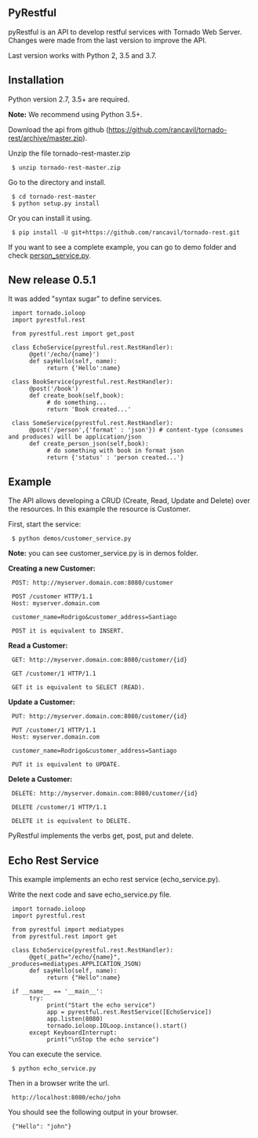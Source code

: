 PyRestful
---------

pyRestful is an API to develop restful services with Tornado Web Server. Changes were made from the last version to improve the API.

Last version works with Python 2, 3.5 and 3.7.

Installation
------------

Python version 2.7, 3.5+ are required.

**Note:** We recommend using Python 3.5+.

Download the api from github (https://github.com/rancavil/tornado-rest/archive/master.zip).

Unzip the file tornado-rest-master.zip

     $ unzip tornado-rest-master.zip

Go to the directory and install.

     $ cd tornado-rest-master
     $ python setup.py install

Or you can install it using.
     
     $ pip install -U git+https://github.com/rancavil/tornado-rest.git

If you want to see a complete example, you can go to demo folder and check [person_service.py](https://github.com/rancavil/tornado-rest/blob/master/demos/person_service.py).

New release 0.5.1 
-----------------

It was added "syntax sugar" to define services.

     import tornado.ioloop
     import pyrestful.rest

     from pyrestful.rest import get,post

     class EchoService(pyrestful.rest.RestHandler):
          @get('/echo/{name}')
          def sayHello(self, name):
               return {'Hello':name}

     class BookService(pyrestful.rest.RestHandler):
          @post('/book')
          def create_book(self,book):
               # do something...
               return 'Book created...'

     class SomeService(pyrestful.rest.RestHandler):
          @post('/person',{'format' : 'json'}) # content-type (consumes and produces) will be application/json 
          def create_person_json(self,book):
               # do something with book in format json
               return {'status' : 'person created...'} 

Example
-------

The API allows developing a CRUD (Create, Read, Update and Delete) over the resources. In this example the 
resource is Customer.

First, start the service:

     $ python demos/customer_service.py

**Note:** you can see customer_service.py is in demos folder.

**Creating a new Customer:**

     POST: http://myserver.domain.com:8080/customer

     POST /customer HTTP/1.1
     Host: myserver.domain.com
     
     customer_name=Rodrigo&customer_address=Santiago

     POST it is equivalent to INSERT.

**Read a Customer:**

     GET: http://myserver.domain.com:8080/customer/{id}

     GET /customer/1 HTTP/1.1

     GET it is equivalent to SELECT (READ).

**Update a Customer:**

     PUT: http://myserver.domain.com:8080/customer/{id}

     PUT /customer/1 HTTP/1.1
     Host: myserver.domain.com
     
     customer_name=Rodrigo&customer_address=Santiago
     
     PUT it is equivalent to UPDATE.

**Delete a Customer:**

     DELETE: http://myserver.domain.com:8080/customer/{id}

     DELETE /customer/1 HTTP/1.1

     DELETE it is equivalent to DELETE.

PyRestful implements the verbs get, post, put and delete.

Echo Rest Service
-----------------

This example implements an echo rest service (echo_service.py).

Write the next code and save echo_service.py file.

     import tornado.ioloop
     import pyrestful.rest

     from pyrestful import mediatypes
     from pyrestful.rest import get

     class EchoService(pyrestful.rest.RestHandler):
          @get(_path="/echo/{name}", _produces=mediatypes.APPLICATION_JSON)
          def sayHello(self, name):
               return {"Hello":name}

     if __name__ == '__main__':
          try:
               print("Start the echo service")
               app = pyrestful.rest.RestService([EchoService])
               app.listen(8080)
               tornado.ioloop.IOLoop.instance().start()
          except KeyboardInterrupt:
               print("\nStop the echo service")

You can execute the service.

     $ python echo_service.py

Then in a browser write the url.
     
     http://localhost:8080/echo/john

You should see the following output in your browser.

     {"Hello": "john"}
